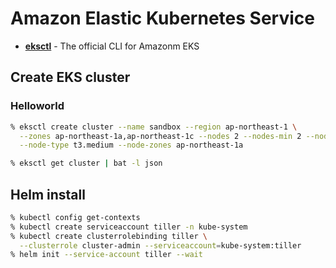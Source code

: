 # Amazon Elastic Kubernetes Service

- **[eksctl](https://eksctl.io/)** - The official CLI for Amazonm EKS

## Create EKS cluster

### Helloworld

```bash
% eksctl create cluster --name sandbox --region ap-northeast-1 \
  --zones ap-northeast-1a,ap-northeast-1c --nodes 2 --nodes-min 2 --nodes-max 2 \
  --node-type t3.medium --node-zones ap-northeast-1a
```

```bash
% eksctl get cluster | bat -l json
```

## Helm install

```bash
% kubectl config get-contexts
% kubectl create serviceaccount tiller -n kube-system
% kubectl create clusterrolebinding tiller \
  --clusterrole cluster-admin --serviceaccount=kube-system:tiller
% helm init --service-account tiller --wait
```
